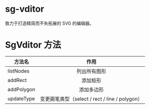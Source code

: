 # sg-vditor

致力于打造精简而不失拓展的 SVG 的编辑器。

# SgVditor 方法

| 方法名      |                   作用                   |
|----------|:--------------------------------------:|
| listNodes |                 列出所有图形                 |
| addRect  |                  添加矩形                  |
| addPolygon |                 添加多边形                  |
| updateType         | 变更画笔类型（select / rect / line / polygon） |
